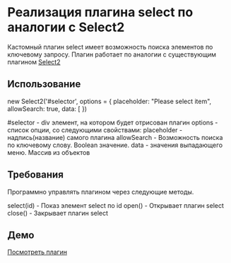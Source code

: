 # Реализация плагина select по аналогии с Select2

Кастомный плагин select имеет возможность поиска элементов по ключевому запросу. Плагин работает по аналогии с существующим плагином [Select2](https://select2.org/)


## Использование
new Select2('#selector', options = {
  placeholder: "Please select item",
  allowSearch: true,
  data: [
})

#selector - div элемент, на котором будет отрисован плагин
options - список опции, со следующими свойствами:
placeholder - надпись(название) самого плагина
allowSearch - Возможность поиска по ключевому слову. Boolean значение. 
data - значения выпадающего меню. Массив из объектов

## Требования
Программно управлять плагином через следующие методы.

select(id) - Показ элемент select по id
open() - Открывает плагин select
close() - Закрывает плагин select


## Демо
[Посмотреть плагин](https://rgusseinov.github.io/select2-plugin/)
